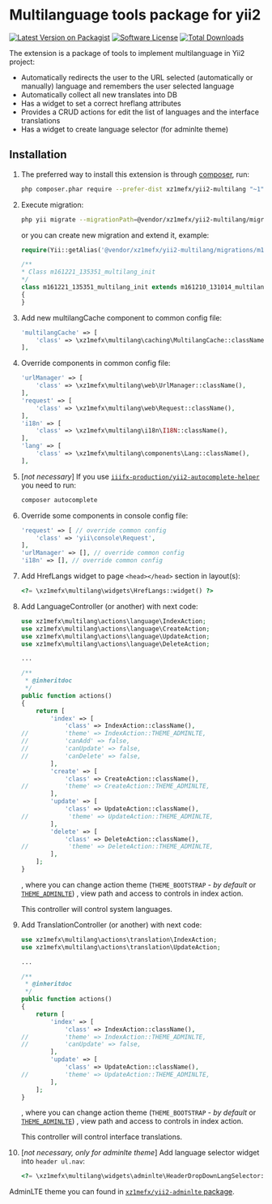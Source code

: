Multilanguage tools package for yii2
=======================

[![Latest Version on Packagist][ico-version]][link-packagist]
[![Software License][ico-license]](LICENSE.md)
[![Total Downloads][ico-downloads]][link-packagist]

The extension is a package of tools to implement multilanguage in Yii2 project:
- Automatically redirects the user to the URL selected (automatically or manually) language and remembers the user selected language
- Automatically collect all new translates into DB
- Has a widget to set a correct hreflang attributes
- Provides a CRUD actions for edit the list of languages and the interface translations
- Has a widget to create language selector (for adminlte theme)

Installation
------------

1.  The preferred way to install this extension is through [composer](http://getcomposer.org/download/), run:
    ```bash
    php composer.phar require --prefer-dist xz1mefx/yii2-multilang "~1"
    ```

1.  Execute migration:
    ```bash
    php yii migrate --migrationPath=@vendor/xz1mefx/yii2-multilang/migrations --interactive=0
    ```
    or you can create new migration and extend it, example:
    ```php
    require(Yii::getAlias('@vendor/xz1mefx/yii2-multilang/migrations/m161210_131014_multilang_init.php'));

    /**
    * Class m161221_135351_multilang_init
    */
    class m161221_135351_multilang_init extends m161210_131014_multilang_init
    {
    }
    ```

1.  Add new multilangCache component to common config file:
    ```php
    'multilangCache' => [
        'class' => \xz1mefx\multilang\caching\MultilangCache::className(),
    ],
    ```

1.  Override components in common config file:
    ```php
    'urlManager' => [
        'class' => \xz1mefx\multilang\web\UrlManager::className(),
    ],
    'request' => [
        'class' => \xz1mefx\multilang\web\Request::className(),
    ],
    'i18n' => [
        'class' => \xz1mefx\multilang\i18n\I18N::className(),
    ],
    'lang' => [
        'class' => \xz1mefx\multilang\components\Lang::className(),
    ],
    ```

1.  [*not necessary*] If you use [`iiifx-production/yii2-autocomplete-helper`][link-autocomplete-extension] you need to run:
    ```bash
    composer autocomplete
    ```

1.  Override some components in console config file:
    ```php
    'request' => [ // override common config
        'class' => 'yii\console\Request',
    ],
    'urlManager' => [], // override common config
    'i18n' => [], // override common config
    ```

1.  Add HrefLangs widget to page `<head></head>` section in layout(s):
    ```php
    <?= \xz1mefx\multilang\widgets\HrefLangs::widget() ?>
    ```

1.  Add LanguageController (or another) with next code:
    ```php
    use xz1mefx\multilang\actions\language\IndexAction;
    use xz1mefx\multilang\actions\language\CreateAction;
    use xz1mefx\multilang\actions\language\UpdateAction;
    use xz1mefx\multilang\actions\language\DeleteAction;
    
    ...
    
    /**
     * @inheritdoc
     */
    public function actions()
    {
        return [
            'index' => [
                'class' => IndexAction::className(),
    //          'theme' => IndexAction::THEME_ADMINLTE,
    //          'canAdd' => false,
    //          'canUpdate' => false,
    //          'canDelete' => false,
            ],
            'create' => [
                'class' => CreateAction::className(),
    //          'theme' => CreateAction::THEME_ADMINLTE,
            ],
            'update' => [
                'class' => UpdateAction::className(),
    //           'theme' => UpdateAction::THEME_ADMINLTE,
            ],
            'delete' => [
                'class' => DeleteAction::className(),
    //           'theme' => DeleteAction::THEME_ADMINLTE,
            ],
        ];
    }
    ```
    , where you can change action theme (`THEME_BOOTSTRAP` - *by default* or [`THEME_ADMINLTE`][link-adminlte-extension])
    , view path and access to controls in index action.
    
    This controller will control system languages.

1.  Add TranslationController (or another) with next code:
    ```php
    use xz1mefx\multilang\actions\translation\IndexAction;
    use xz1mefx\multilang\actions\translation\UpdateAction;
    
    ...
    
    /**
     * @inheritdoc
     */
    public function actions()
    {
        return [
            'index' => [
                'class' => IndexAction::className(),
    //          'theme' => IndexAction::THEME_ADMINLTE,
    //          'canUpdate' => false,
            ],
            'update' => [
                'class' => UpdateAction::className(),
    //          'theme' => UpdateAction::THEME_ADMINLTE,
            ],
        ];
    }
    ```
    , where you can change action theme (`THEME_BOOTSTRAP` - *by default* or [`THEME_ADMINLTE`][link-adminlte-extension])
    , view path and access to controls in index action.
    
    This controller will control interface translations.

1.  [*not necessary, only for adminlte theme*] Add language selector widget into `header ul.nav`:
    ```php
    <?= \xz1mefx\multilang\widgets\adminlte\HeaderDropDownLangSelector::widget() ?>
    ```
    
AdminLTE theme you can found in [`xz1mefx/yii2-adminlte` package][link-adminlte-extension].

[ico-version]: https://img.shields.io/github/release/xz1mefx/yii2-multilang.svg
[ico-license]: https://img.shields.io/badge/license-MIT-brightgreen.svg
[ico-downloads]: https://img.shields.io/packagist/dt/xz1mefx/yii2-multilang.svg

[link-packagist]: https://packagist.org/packages/xz1mefx/yii2-multilang
[link-adminlte-extension]: https://github.com/xZ1mEFx/yii2-adminlte
[link-autocomplete-extension]: https://github.com/iiifx-production/yii2-autocomplete-helper
